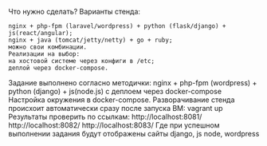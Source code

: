 Что нужно сделать?
Варианты стенда:

    nginx + php-fpm (laravel/wordpress) + python (flask/django) + js(react/angular);
    nginx + java (tomcat/jetty/netty) + go + ruby;
    можно свои комбинации.
    Реализации на выбор:
    на хостовой системе через конфиги в /etc;
    деплой через docker-compose.

Задание выполнено согласно методички: nginx + php-fpm (wordpress) + python (django) + js(node.js) с деплоем через docker-compose
Настройка окружения в docker-compose.
Разворачивание стенда происхоит автоматически сразу после запуска ВМ:
vagrant up
Результаты проверить по ссылкам:
http://localhost:8081/ 
http://localhost:8082/ 
http://localhost:8083/
Где при успешном выполнении задания будут отображены сайты django, js node, wordpress